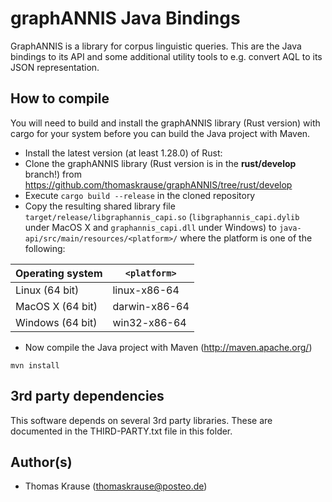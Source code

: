 
graphANNIS Java Bindings
========================

GraphANNIS is a library for corpus linguistic queries.
This are the Java bindings to its API and some additional utility tools to e.g. convert AQL to its JSON representation.

How to compile
---------------

You will need to build and install the graphANNIS library (Rust version) with cargo for your system before you can build the Java project with Maven.

- Install the latest version (at least 1.28.0) of Rust:
- Clone the graphANNIS library (Rust version is in the **rust/develop** branch!) from https://github.com/thomaskrause/graphANNIS/tree/rust/develop 
- Execute `cargo build --release` in the cloned repository
- Copy the resulting  shared library file `target/release/libgraphannis_capi.so` (`libgraphannis_capi.dylib` under MacOS X and `graphannis_capi.dll` under Windows) to `java-api/src/main/resources/<platform>/` where the platform is one of the following:

| Operating system       | `<platform>`  |
|------------------------|---------------|
| Linux (64 bit)         | linux-x86-64  |
| MacOS X (64 bit)       | darwin-x86-64 |
| Windows (64 bit)       | win32-x86-64  |

- Now compile the Java project with Maven (http://maven.apache.org/)
```
mvn install
```


3rd party dependencies
----------------------

This software depends on several 3rd party libraries. These are documented in the THIRD-PARTY.txt file in this folder.

Author(s)
---------

* Thomas Krause (thomaskrause@posteo.de)
